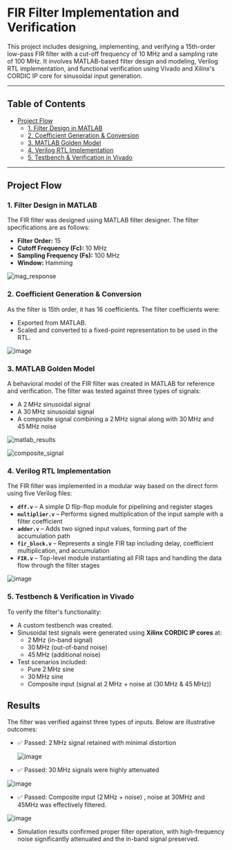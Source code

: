 #  FIR Filter Implementation and Verification

This project includes designing, implementing, and verifying a 15th-order low-pass FIR filter with a cut-off frequency of 10 MHz and a sampling rate of 100 MHz. It involves MATLAB-based filter design and modeling, Verilog RTL implementation, and functional verification using Vivado and Xilinx's CORDIC IP core for sinusoidal input generation.

---

##  Table of Contents

- [Project Flow](#project-flow)
  - [1. Filter Design in MATLAB](#1-filter-design-in-matlab)
  - [2. Coefficient Generation & Conversion](#2-coefficient-generation--conversion)
  - [3. MATLAB Golden Model](#3-matlab-golden-model)
  - [4. Verilog RTL Implementation](#4-verilog-rtl-implementation)
  - [5. Testbench & Verification in Vivado](#5-testbench--verification-in-vivado)
---


##  Project Flow

### 1. Filter Design in MATLAB

The FIR filter was designed using MATLAB filter designer. The filter specifications are as follows:

- **Filter Order:** 15  
- **Cutoff Frequency (Fc):** 10 MHz  
- **Sampling Frequency (Fs):** 100 MHz
- **Window:** Hamming
  
![mag_response](https://github.com/user-attachments/assets/902a585a-550e-4360-a385-d23722de5566)


### 2. Coefficient Generation & Conversion
As the filter is 15th order, it has 16 coefficients.
The filter coefficients were:
- Exported from MATLAB.
- Scaled and converted to a fixed-point representation to be used in the RTL.


![image](https://github.com/user-attachments/assets/341511e2-07f1-43b5-9206-85f6ac449ff2)


### 3. MATLAB Golden Model

A behavioral model of the FIR filter was created in MATLAB for reference and verification. The filter was tested against three types of signals:

- A 2 MHz sinusoidal signal
- A 30 MHz sinusoidal signal
- A composite signal combining a 2 MHz signal along with 30 MHz and 45 MHz noise

![matlab_results](https://github.com/user-attachments/assets/d7db255b-a4c7-45cc-9ac8-fbc64c830c02)

![composite_signal](https://github.com/user-attachments/assets/90695c99-5819-429a-a78d-ff093df952e2)

### 4. Verilog RTL Implementation

The FIR filter was implemented in a modular way based on the direct form using five Verilog files:

- **`dff.v`** – A simple D flip-flop module for pipelining and register stages  
- **`multiplier.v`** – Performs signed multiplication of the input sample with a filter coefficient  
- **`adder.v`** – Adds two signed input values, forming part of the accumulation path  
- **`fir_block.v`** – Represents a single FIR tap including delay, coefficient multiplication, and accumulation  
- **`FIR.v`** – Top-level module instantiating all FIR taps and handling the data flow through the filter stages

![image](https://github.com/user-attachments/assets/1c9de82b-efe5-4219-abf2-794f31429957)


### 5. Testbench & Verification in Vivado

To verify the filter's functionality:

- A custom testbench was created.
- Sinusoidal test signals were generated using **Xilinx CORDIC IP cores** at:
  - 2 MHz (in-band signal)
  - 30 MHz (out-of-band noise)
  - 45 MHz (additional noise)
- Test scenarios included:
  - Pure 2 MHz sine
  - 30 MHz sine
  - Composite input (signal at 2 MHz + noise at (30 MHz & 45 MHz))

## Results

The filter was verified against three types of inputs. Below are illustrative outcomes:

- ✅ Passed: 2 MHz signal retained with minimal distortion
  
  ![image](https://github.com/user-attachments/assets/3f5e2fec-f6cb-46b6-8401-ed1065447a1a)

- ✅ Passed: 30 MHz signals were highly attenuated
  

![image](https://github.com/user-attachments/assets/6cbea3a4-429a-49bf-bff8-3b6196e91739)


- ✅ Passed: Composite input (2 MHz + noise) , noise at 30MHz and 45MHz was effectively filtered.

![image](https://github.com/user-attachments/assets/71942c06-a742-4b9f-8af5-89eba1ee4204)


- Simulation results confirmed proper filter operation, with high-frequency noise significantly attenuated and the in-band signal preserved.
